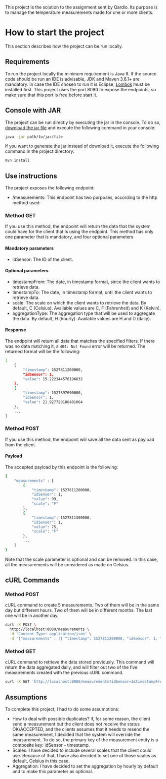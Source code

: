 This project is the solution to the assignment sent by Qardio. 
Its purpose is to manage the temperature measurements made for one or more clients.

# How to start the project
This section describes how the project can be run locally.

## Requirements
To run the project locally the minimum requirement is Java 8.
If the source code should be run an IDE is advisable, JDK and Maven 3.6.1+ are mandatory.
In case the IDE chosen to run it is Eclipse, [Lombok](https://projectlombok.org/) must be installed first.
This project uses the port 8080 to expose the endpoints, so make sure that this port is free before start it.

## Console with JAR
The project can be run directly by executing the jar in the console.
To do so, [download the jar file](https://github.com/spenalva/qardio-assignment/raw/master/temperature-log-management-0.0.1-SNAPSHOT.jar) and execute the following command in your console:
```bash
java -jar path/to/jar/file
```

If you want to generate the jar instead of download it, execute the following command in the project directory:
```bash
mvn install
``` 

## Use instructions
The project exposes the following endpoint:
- /measurements: This endpoint has two purposes, according to the http method used:

### Method GET
If you use this method, the endpoint will return the data that the system could have for the client that is using the endpoint.
This method has only one parameter that is mandatory, and four optional parameters

#### Mandatory parameters
- idSensor: The ID of the client.

#### Optional parameters
- timestampFrom: The date, in timestamp format, since the client wants to retrieve data.
- timestampTo: The date, in timestamp format, until the client wants to retrieve data.
- scale: The scale on which the client wants to retrieve the data. By default, C (Celsius). Available values are C, F (Fahrenheit) and K (Kelvin).
- aggregationType: The aggregation type that will be used to aggregate the data. By default, H (hourly). Available values are H and D (daily).

#### Response
The endpoint will return all data that matches the specified filters. If there was no data matching it, a `404: Not Found` error will be returned.
The returned format will be the following:
```bash
[
    {
        "timestamp": 1527811200000,
        "idSensor": 1,
        "value": 15.222344576196832
    },
    {
        "timestamp": 1527897600000,
        "idSensor": 1,
        "value": 21.927720188401064
    },
	...
]
```

### Method POST
If you use this method, the endpoint will save all the data sent as payload from the client.

#### Payload
The accepted payload by this endpoint is the following:
```bash
{
	"measurements" : [
		{
			"timestamp": 1527811200000,
			"idSensor": 1,
			"value": 99,
			"scale": "F"
		},
		{
			"timestamp": 1527811300000,
			"idSensor": 1,
			"value": 75,
			"scale": "F"
		},
		...
	]
}
```

Note that the scale parameter is optional and can be removed. In this case, all the measurements will be considered as made on Celsius.

## cURL Commands
### Method POST
cURL command to create 5 measurements. Two of them will be in the same day but different hours. Two of them will be in different months. The last one will be in another day.
```bash
curl -X POST \
  http://localhost:8080/measurements \
  -H 'Content-Type: application/json' \
  -d '{"measurements" : [{ "timestamp": 1527811200000, "idSensor": 1, "value": 99.0}, { "timestamp": 1527814800000, "idSensor": 1, "value": 1.0 }, { "timestamp": 1527901200000, "idSensor": 1, "value": 30.0 }, { timestamp": 1525222800000, "idSensor": 1, "value": 15.0 }, { "timestamp": 1530493200000, "idSensor": 1, "value": 15.0 } ] }'
```

### Method GET
cURL command to retrieve the data stored previously. This command will return the data aggregated daily, and will filter out two of the five measurements created with the previous cURL command.

```bash
curl -X GET 'http://localhost:8080/measurements?idSensor=1&timestampFrom=1525222900000&timestampTo=1530493100000&aggregationType=D'
```
## Assumptions
To complete this project, I had to do some assumptions:
- How to deal with possible duplicates? If, for some reason, the client send a measurement but the client does not receive the status OK/ACCEPTED, and the clients assumes that it needs to resend the same measurement, I decided that the system will override the measurement. To do so, the primary key of the measurement entity is a composite key: idSensor - timestamp.
- Scales: I have decided to include several scales that the client could use. Because of that, I have also decided to set one of those scales as default, Celsius in this case.
- Aggregation: I have decided to set the aggregation by hourly by default and to make this parameter as optional.
